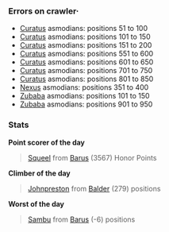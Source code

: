 ### Errors on crawler·
- [Curatus](/#/ranking/Curatus) asmodians: positions 51 to 100
- [Curatus](/#/ranking/Curatus) asmodians: positions 101 to 150
- [Curatus](/#/ranking/Curatus) asmodians: positions 151 to 200
- [Curatus](/#/ranking/Curatus) asmodians: positions 551 to 600
- [Curatus](/#/ranking/Curatus) asmodians: positions 601 to 650
- [Curatus](/#/ranking/Curatus) asmodians: positions 701 to 750
- [Curatus](/#/ranking/Curatus) asmodians: positions 801 to 850
- [Nexus](/#/ranking/Nexus) asmodians: positions 351 to 400
- [Zubaba](/#/ranking/Zubaba) asmodians: positions 101 to 150
- [Zubaba](/#/ranking/Zubaba) asmodians: positions 901 to 950


### Stats

**Point scorer of the day**
>[Squeel](/#/character/Barus/533015) from [Barus](/#/ranking/Barus)  (3567) Honor Points


**Climber of the day**
>[Johnpreston](/#/character/Balder/822995) from [Balder](/#/ranking/Balder)  (279) positions


**Worst of the day**
>[Sambu](/#/character/Barus/223673) from [Barus](/#/ranking/Barus)  (-6) positions


